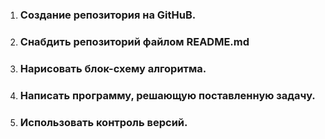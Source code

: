 1. ### Создание репозитория на GitHuB. ###
2. ### Снабдить репозиторий файлом README.md ###
3. ### Нарисовать блок-схему алгоритма. ###
4. ### Написать программу, решающую поставленную задачу. ###
5. ### Использовать контроль версий. ###